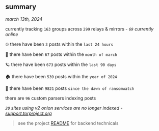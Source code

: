 
## summary
_march 13th, 2024_

currently tracking `163` groups across `299` relays & mirrors - _`69` currently online_

⏲ there have been `3` posts within the `last 24 hours`

🦈 there have been `67` posts within the `month of march`

🪐 there have been `673` posts within the `last 90 days`

🏚 there have been `539` posts within the `year of 2024`

🦕 there have been `9821` posts `since the dawn of ransomwatch`

there are `96` custom parsers indexing posts

_`20` sites using v2 onion services are no longer indexed - [support.torproject.org](https://support.torproject.org/onionservices/v2-deprecation/)_

> see the project [README](https://github.com/joshhighet/ransomwatch#ransomwatch--) for backend technicals
